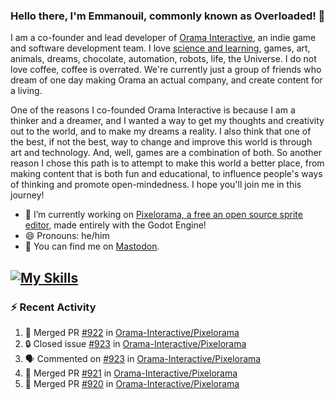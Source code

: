 ### Hello there, I'm Emmanouil, commonly known as Overloaded! 👋
I am a co-founder and lead developer of [Orama Interactive](https://www.orama-interactive.com/), an indie game and software development team. I love [science and learning](https://github.com/OverloadedOrama/KnowledgeBase), games, art, animals, dreams, chocolate, automation, robots, life, the Universe. I do not love coffee, coffee is overrated. We're currently just a group of friends who dream of one day making Orama an actual company, and create content for a living.

One of the reasons I co-founded Orama Interactive is because I am a thinker and a dreamer, and I wanted a way to get my thoughts and creativity out to the world, and to make my dreams a reality. I also think that one of the best, if not the best, way to change and improve this world is through art and technology. And, well, games are a combination of both. So another reason I chose this path is to attempt to make this world a better place, from making content that is both fun and educational, to influence people's ways of thinking and promote open-mindedness. I hope you'll join me in this journey!

- 🔭 I’m currently working on [Pixelorama, a free an open source sprite editor](https://github.com/Orama-Interactive/Pixelorama), made entirely with the Godot Engine!
- 😄 Pronouns: he/him
- 🐘 You can find me on <a rel="me" href="https://mastodon.social/@Overloaded">Mastodon</a>.

[![My Skills](https://skillicons.dev/icons?i=godot,py,cpp,cs,git,linux,html)](https://skillicons.dev)
---

### :zap: Recent Activity

<!--START_SECTION:activity-->
1. 🎉 Merged PR [#922](https://github.com/Orama-Interactive/Pixelorama/pull/922) in [Orama-Interactive/Pixelorama](https://github.com/Orama-Interactive/Pixelorama)
2. 🔒 Closed issue [#923](https://github.com/Orama-Interactive/Pixelorama/issues/923) in [Orama-Interactive/Pixelorama](https://github.com/Orama-Interactive/Pixelorama)
3. 🗣 Commented on [#923](https://github.com/Orama-Interactive/Pixelorama/issues/923#issuecomment-1763360986) in [Orama-Interactive/Pixelorama](https://github.com/Orama-Interactive/Pixelorama)
4. 🎉 Merged PR [#921](https://github.com/Orama-Interactive/Pixelorama/pull/921) in [Orama-Interactive/Pixelorama](https://github.com/Orama-Interactive/Pixelorama)
5. 🎉 Merged PR [#920](https://github.com/Orama-Interactive/Pixelorama/pull/920) in [Orama-Interactive/Pixelorama](https://github.com/Orama-Interactive/Pixelorama)
<!--END_SECTION:activity-->

<!--
**OverloadedOrama/OverloadedOrama** is a ✨ _special_ ✨ repository because its `README.md` (this file) appears on your GitHub profile.

Here are some ideas to get you started:

- 👯 I’m looking to collaborate on ...
- 🤔 I’m looking for help with ...
- 💬 Ask me about ...
- 📫 How to reach me: ...
- ⚡ Fun fact: ...
-->
